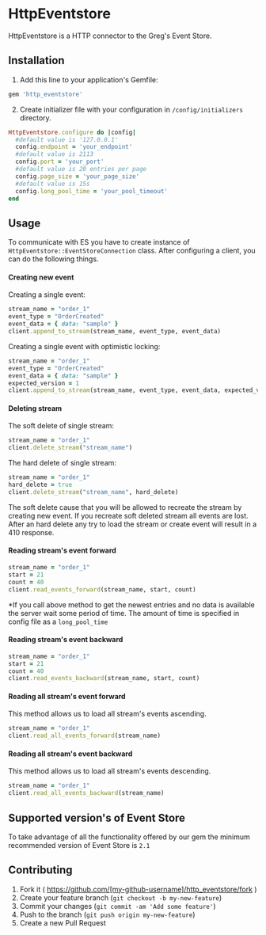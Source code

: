 # HttpEventstore

HttpEventstore is a HTTP connector to the Greg's Event Store.

## Installation

1. Add this line to your application's Gemfile:

```ruby
gem 'http_eventstore'
```

2. Create initializer file with your configuration in `/config/initializers` directory.

```ruby
HttpEventstore.configure do |config|
  #default value is '127.0.0.1'
  config.endpoint = 'your_endpoint'
  #default value is 2113
  config.port = 'your_port'
  #default value is 20 entries per page
  config.page_size = 'your_page_size'
  #default value is 15s
  config.long_pool_time = 'your_pool_timeout'
end
```

## Usage

To communicate with ES you have to create instance of `HttpEventstore::EventStoreConnection` class. After configuring a client, you can do the following things. 

#### Creating new event

Creating a single event:

```ruby
stream_name = "order_1"
event_type = "OrderCreated"
event_data = { data: "sample" }
client.append_to_stream(stream_name, event_type, event_data)
```

Creating a single event with optimistic locking:

```ruby
stream_name = "order_1"
event_type = "OrderCreated"
event_data = { data: "sample" }
expected_version = 1 
client.append_to_stream(stream_name, event_type, event_data, expected_version)
```

#### Deleting stream

The soft delete of single stream:

```ruby
stream_name = "order_1"
client.delete_stream("stream_name")
```

The hard delete of single stream:

```ruby
stream_name = "order_1"
hard_delete = true
client.delete_stream("stream_name", hard_delete)
```

The soft delete cause that you will be allowed to recreate the stream by creating new event. If you recreate soft deleted stream all events are lost.
After an hard delete any try to load the stream or create event will result in a 410 response.

#### Reading stream's event forward

```ruby
stream_name = "order_1"
start = 21
count = 40
client.read_events_forward(stream_name, start, count)
```

*If you call above method to get the newest entries and no data is available the server wait some period of time. The amount of time is specified in config file as a `long_pool_time`

#### Reading stream's event backward

```ruby
stream_name = "order_1"
start = 21
count = 40
client.read_events_backward(stream_name, start, count)
```

#### Reading all stream's event forward

This method allows us to load all stream's events ascending.

```ruby
stream_name = "order_1"
client.read_all_events_forward(stream_name)
```

#### Reading all stream's event backward

This method allows us to load all stream's events descending.

```ruby
stream_name = "order_1"
client.read_all_events_backward(stream_name)
```

## Supported version's of Event Store

To take advantage of all the functionality offered by our gem the minimum recommended version of Event Store is `2.1`

## Contributing

1. Fork it ( https://github.com/[my-github-username]/http_eventstore/fork )
2. Create your feature branch (`git checkout -b my-new-feature`)
3. Commit your changes (`git commit -am 'Add some feature'`)
4. Push to the branch (`git push origin my-new-feature`)
5. Create a new Pull Request
